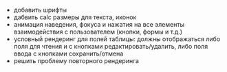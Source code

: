 - добавить шрифты
- дабвить calc размеры для текста, иконок
- анимация наведения, фокуса и нажатия на все элементы взаимодействия с пользователем (кнопки, формы и т.д.)
- условный рендеринг для полей таблицы: должны отображаться либо поля для чтения и с кнопками редактировать/удалить, либо поля ввода с кнопками сохранить/отмена
- решить проблему повторного рендеринга
